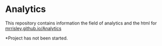 # Analytics

This repository contains information the field of analytics and the html for [mrrisley.github.io/Analytics](https://mrrisley.github.io/Analytics)

*Project has not been started.
